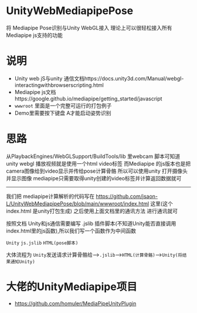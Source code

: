 # UnityWebMediapipePose
将 Mediapipe Pose识别与Unity WebGL接入
理论上可以很轻松接入所有 Mediapipe js支持的功能

# 说明
- Unity web jS与unity 通信文档https://docs.unity3d.com/Manual/webgl-interactingwithbrowserscripting.html
- Mediapipe js文档https://google.github.io/mediapipe/getting_started/javascript
- `wwwroot` 里面是一个完整可运行的打包例子
- Demo里需要按下键盘 A才能启动姿势识别

# 思路
从PlaybackEngines/WebGLSupport/BuildTools/lib 里webcam 脚本可知道 unity webgl 播放视频就是使用一个html video标签
而Mediapipe 的js版本也是把camera图像给到video显示并传给pose计算骨骼
所以可以使用unity 打开摄像头并显示图像 mediapipe只需要取得unity创建的video标签并计算返回数据就可

---

我们把 mediapipe计算解析的代码写在 https://github.com/jsaon-L/UnityWebMediapipePose/blob/main/wwwroot/index.html 这里(这个index.html 是unity打包生成)
之后使用上面文档里的通讯方法 进行通讯就可

按照文档 Unity和js通信需要编写 .jslib 插件脚本(不知道Unity能否直接调用index.html里的js函数),所以我们写一个函数作为中间函数


`Unity`   `js.jslib`    `HTML(pose脚本)`

大体流程为 `Unity`发送请求计算骨骼给-->`.jslib`-->`HTML(计算骨骼)`-->`Unity(将结果通知Unity)`

# 大佬的UnityMediapipe项目
- https://github.com/homuler/MediaPipeUnityPlugin
